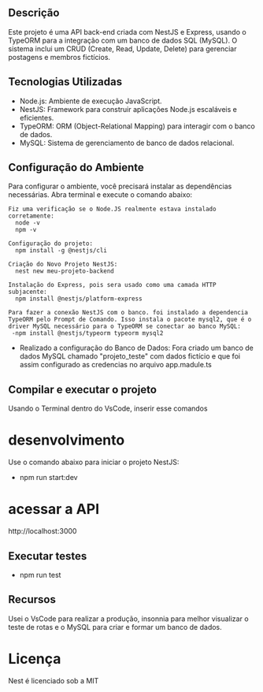 ## Descrição
Este projeto é uma API back-end criada com NestJS e Express, usando o TypeORM para a integração com um banco de dados SQL (MySQL). O sistema inclui um CRUD (Create, Read, Update, Delete) para gerenciar postagens e membros fictícios.


## Tecnologias Utilizadas
- Node.js: Ambiente de execução JavaScript.
- NestJS: Framework para construir aplicações Node.js escaláveis e eficientes.
- TypeORM: ORM (Object-Relational Mapping) para interagir com o banco de dados.
- MySQL: Sistema de gerenciamento de banco de dados relacional.

## Configuração do Ambiente
Para configurar o ambiente, você precisará instalar as dependências necessárias. Abra
terminal e execute o comando abaixo:

    Fiz uma verificação se o Node.JS realmente estava instalado corretamente:
      node -v
      npm -v

    Configuração do projeto:
      npm install -g @nestjs/cli

    Criação do Novo Projeto NestJS:
      nest new meu-projeto-backend

    Instalação do Express, pois sera usado como uma camada HTTP subjacente:
      npm install @nestjs/platform-express

    Para fazer a conexão NestJS com o banco. foi instalado a dependencia TypeORM pelo Prompt de Comando. Isso instala o pacote mysql2, que é o driver MySQL necessário para o TypeORM se conectar ao banco MySQL:
     -npm install @nestjs/typeorm typeorm mysql2

  -  Realizado a configuração do Banco de Dados:
      Fora criado um banco de dados MySQL chamado "projeto_teste" com dados fictício e que foi assim configurado as credencias no arquivo app.madule.ts 

## Compilar e executar o projeto
Usando o Terminal dentro do VsCode, inserir esse comandos 

  # desenvolvimento
  Use o comando abaixo para iniciar o projeto NestJS:
  - npm run start:dev

  # acessar a API
  http://localhost:3000



## Executar testes
- npm run test

## Recursos

Usei o VsCode para realizar a produção, insonnia para melhor visualizar o teste de rotas e o MySQL para criar e formar um banco de dados. 

# Licença
Nest é licenciado sob a MIT

